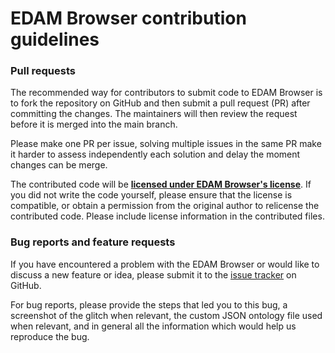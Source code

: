 # EDAM Browser contribution guidelines

### Pull requests

The recommended way for contributors to submit code to EDAM Browser is to fork the repository on GitHub and then submit a pull request (PR) after committing the changes. The maintainers will then review the request before it is merged into the main branch.

Please make one PR per issue, solving multiple issues in the same PR make it harder to assess independently each solution and delay the moment changes can be merge.

The contributed code will be [**licensed under EDAM Browser's license**](https://github.com/edamontology/edam-browser/blob/main/LICENSE).
If you did not write the code yourself, please ensure that the license is compatible, or obtain a permission from the original author to relicense the contributed code.
Please include license information in the contributed files. 


### Bug reports and feature requests

If you have encountered a problem with the EDAM Browser or would like to discuss a new feature or idea, please submit it to the [issue tracker](https://github.com/edamontology/edam-browser/issues) on GitHub.

For bug reports, please provide the steps that led you to this bug, a screenshot of the glitch when relevant, the custom 
JSON ontology file used when relevant, and in general all the information which would help us reproduce the bug.
